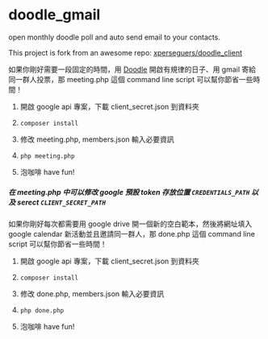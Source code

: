 # doodle_gmail
open monthly doodle poll and auto send email to your contacts. 

This project is fork from an awesome repo: [xperseguers/doodle_client](https://github.com/xperseguers/doodle_client)


如果你剛好需要一段固定的時間，用 [Doodle](http://doodle.com) 開啟有規律的日子、用 gmail 寄給同一群人投票，那 meeting.php 這個 command line script 可以幫你節省一些時間！


1. 開啟 google api 專案，下載 client_secret.json 到資料夾

2. `composer install`

3. 修改 meeting.php, members.json 輸入必要資訊

4. `php meeting.php`

5. 泡咖啡 have fun!


##### 在 meeting.php 中可以修改 google 預設 token 存放位置 `CREDENTIALS_PATH` 以及 serect `CLIENT_SECRET_PATH`


如果你剛好每次都需要用 google drive 開一個新的空白範本，然後將網址填入 google calendar 新活動並且邀請同一群人，那 done.php 這個 command line script 可以幫你節省一些時間！


1. 開啟 google api 專案，下載 client_secret.json 到資料夾

2. `composer install`

3. 修改 done.php, members.json 輸入必要資訊

4. `php done.php`

5. 泡咖啡 have fun!
